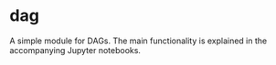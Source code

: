 # dag

A simple module for DAGs. The main functionality is explained in the accompanying Jupyter notebooks.
